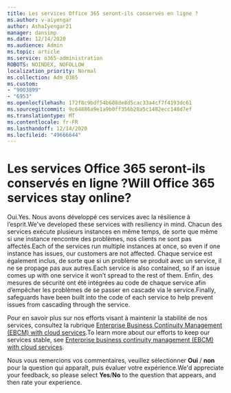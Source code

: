 ```yaml
---
title: Les services Office 365 seront-ils conservés en ligne ?
ms.author: v-aiyengar
author: AshaIyengar21
manager: dansimp
ms.date: 12/14/2020
ms.audience: Admin
ms.topic: article
ms.service: o365-administration
ROBOTS: NOINDEX, NOFOLLOW
localization_priority: Normal
ms.collection: Adm_O365
ms.custom:
- "9003899"
- "6953"
ms.openlocfilehash: 172f8c9bdf54b608de8d5cac33a4cf7f4193dc61
ms.sourcegitcommit: 9c64886a9e1a9b0ff356b28a5c1482ecc148d7ef
ms.translationtype: MT
ms.contentlocale: fr-FR
ms.lasthandoff: 12/14/2020
ms.locfileid: "49666644"
---
```

# <a name="will-office-365-services-stay-online"></a><span data-ttu-id="4e297-102">Les services Office 365 seront-ils conservés en ligne ?</span><span class="sxs-lookup"><span data-stu-id="4e297-102">Will Office 365 services stay online?</span></span>

<span data-ttu-id="4e297-103">Oui.</span><span class="sxs-lookup"><span data-stu-id="4e297-103">Yes.</span></span> <span data-ttu-id="4e297-104">Nous avons développé ces services avec la résilience à l’esprit.</span><span class="sxs-lookup"><span data-stu-id="4e297-104">We've developed these services with resiliency in mind.</span></span> <span data-ttu-id="4e297-105">Chacun des services exécute plusieurs instances en même temps, de sorte que même si une instance rencontre des problèmes, nos clients ne sont pas affectés.</span><span class="sxs-lookup"><span data-stu-id="4e297-105">Each of the services run multiple instances at once, so even if one instance has issues, our customers are not affected.</span></span> <span data-ttu-id="4e297-106">Chaque service est également inclus, de sorte que si un problème se produit avec un service, il ne se propage pas aux autres.</span><span class="sxs-lookup"><span data-stu-id="4e297-106">Each service is also contained, so if an issue comes up with one service it won’t spread to the rest of them.</span></span> <span data-ttu-id="4e297-107">Enfin, des mesures de sécurité ont été intégrées au code de chaque service afin d’empêcher les problèmes de se passer en cascade via le service.</span><span class="sxs-lookup"><span data-stu-id="4e297-107">Finally, safeguards have been built into the code of each service to help prevent issues from cascading through the service.</span></span>

<span data-ttu-id="4e297-108">Pour en savoir plus sur nos efforts visant à maintenir la stabilité de nos services, consultez la rubrique [Enterprise Business Continuity Management (EBCM) with cloud services](https://go.microsoft.com/fwlink/?linkid=2124377).</span><span class="sxs-lookup"><span data-stu-id="4e297-108">To learn more about our efforts to keep our services stable, see [Enterprise business continuity management (EBCM) with cloud services](https://go.microsoft.com/fwlink/?linkid=2124377).</span></span>

<span data-ttu-id="4e297-109">Nous vous remercions vos commentaires, veuillez sélectionner **Oui** / **non** pour la question qui apparaît, puis évaluer votre expérience.</span><span class="sxs-lookup"><span data-stu-id="4e297-109">We'd appreciate your feedback, so please select **Yes**/**No** to the question that appears, and then rate your experience.</span></span>